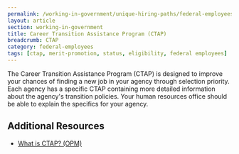 ```yaml
---
permalink: /working-in-government/unique-hiring-paths/federal-employees/ctap/
layout: article
section: working-in-government
title: Career Transition Assistance Program (CTAP)
breadcrumb: CTAP
category: federal-employees
tags: [ctap, merit-promotion, status, eligibility, federal employees]
---
```


The Career Transition Assistance Program (CTAP) is designed to improve your chances of finding a new job in your agency through selection priority. Each agency has a specific CTAP containing more detailed information about the agency's transition policies. Your human resources office should be able to explain the specifics for your agency.

## Additional Resources

* [What is CTAP? (OPM)](https://www.opm.gov/FAQs/QA.aspx?fid=d5e0f29c-fcc1-4ee2-a9f1-67ef78c0dfe4&pid=7d7c7585-dee6-4689-ab76-d4b316b62bfb&result=1/)
